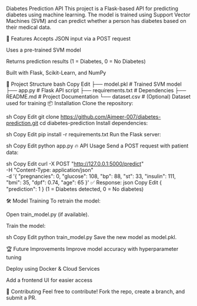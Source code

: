 Diabetes Prediction API
This project is a Flask-based API for predicting diabetes using machine learning. The model is trained using Support Vector Machines (SVM) and can predict whether a person has diabetes based on their medical data.

🚀 Features
Accepts JSON input via a POST request

Uses a pre-trained SVM model

Returns prediction results (1 = Diabetes, 0 = No Diabetes)

Built with Flask, Scikit-Learn, and NumPy

📂 Project Structure
bash
Copy
Edit
├── model.pkl               # Trained SVM model
├── app.py                  # Flask API script
├── requirements.txt        # Dependencies
├── README.md               # Project Documentation
└── dataset.csv             # (Optional) Dataset used for training
📦 Installation
Clone the repository:

sh
Copy
Edit
git clone https://github.com/Ajmeer-007/diabetes-prediction.git
cd diabetes-prediction
Install dependencies:

sh
Copy
Edit
pip install -r requirements.txt
Run the Flask server:

sh
Copy
Edit
python app.py
🔥 API Usage
Send a POST request with patient data:

sh
Copy
Edit
curl -X POST "http://127.0.0.1:5000/predict" \
     -H "Content-Type: application/json" \
     -d '{
          "pregnancies": 0,
          "glucose": 108,
          "bp": 88,
          "st": 33,
          "insulin": 111,
          "bmi": 35,
          "dpf": 0.74,
          "age": 65
        }'
✅ Response:
json
Copy
Edit
{
  "prediction": 1
}
(1 = Diabetes detected, 0 = No diabetes)

🛠 Model Training
To retrain the model:

Open train_model.py (if available).

Train the model:

sh
Copy
Edit
python train_model.py
Save the new model as model.pkl.

🏆 Future Improvements
Improve model accuracy with hyperparameter tuning

Deploy using Docker & Cloud Services

Add a frontend UI for easier access

🤝 Contributing
Feel free to contribute! Fork the repo, create a branch, and submit a PR.
